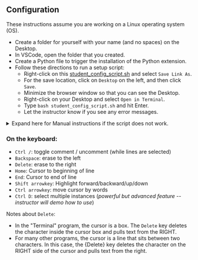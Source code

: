 ## Configuration
These instructions assume you are working on a Linux operating system (OS).

- Create a folder for yourself with your name (and no spaces) on the Desktop.
- In VSCode, open the folder that you created.
- Create a Python file to trigger the installation of the Python extension.
- Follow these directions to run a setup script:
  - Right-click on this [student_config_script.sh](https://raw.githubusercontent.com/python-can-define-radio/python-course/main/resources/student_config_script.sh)  and select `Save Link As`.  
  - For the save location, click on `Desktop` on the left, and then click `Save`.
  - Minimize the browser window so that you can see the Desktop.
  - Right-click on your Desktop and select `Open in Terminal`.
  - Type `bash student_config_script.sh` and hit Enter.
  - Let the instructor know if you see any error messages.

<details><summary>Expand here for Manual instructions if the script does not work.</summary>

### How to change terminal timeout (TMOUT variable):

- Activate a Terminal program window in Linux OS.
- Type and run: `echo -e '\n\nexport TMOUT=30000' >> ~/.bashrc` (this appends `export TMOUT=30000` to the end of the .bashrc file)
- Verify that it changed the file using this command to view the file: `cat ~/.bashrc`
- Close all terminals so it'll take effect.

### Alternate approach to change TMOUT:

Run this Python:

```python3
f = open("/home/PUT_YOUR_USERNAME_HERE/.bashrc", "a")
f.write("\n\n")
f.write("export TMOUT=300000")
f.close()
```

### How to change OS screen timeout on Ubuntu:

In Settings, click the magnifying glass in the top left of the window and search `Screen Lock` and select it.
- Adjust the "Blank Screen" option. Recommended setting: 15 minutes.
- Adjust the "Automatic Screen Lock Delay". Recommended setting: 30 minutes.

### For instructions on how to disable middle click go to:
https://github.com/python-can-define-radio/python-course/blob/main/resources/disable-middle-click-how-to.md
</details>




### On the keyboard:

- `Ctrl /`: toggle comment / uncomment  (while lines are selected)
- `Backspace`: erase to the left
- `Delete`: erase to the right
- `Home`: Cursor to beginning of line
- `End`: Cursor to end of line
- `Shift arrowkey`: Highlight forward/backward/up/down
- `Ctrl arrowkey`: move cursor by words
- `Ctrl D`: select multiple instances (_powerful but advanced feature -- instructor will demo how to use_)

Notes about `Delete`:
- In the "Terminal" program, the cursor is a box.  The `Delete` key deletes the character inside the cursor box and pulls text from the RIGHT.
- For many other programs, the cursor is a line that sits between two characters.  In this case, the {Delete} key deletes the character on the RIGHT side of the cursor and pulls text from the right.
